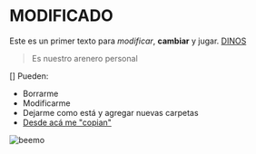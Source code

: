 # MODIFICADO

Este es un primer texto para *modificar*, **cambiar** y jugar.
[DINOS](http://fc01.deviantart.net/fs5/i/2004/313/9/b/Dinos_and_waterspout_by_dustdevil.jpg)
> Es nuestro arenero personal

[]
Pueden:

- Borrarme
- Modificarme
- Dejarme como está y agregar nuevas carpetas
- [Desde acá me "copian"](https://github.com/acercadelaeducacion/GitHub-Para-Todos/fork)

![beemo](http://media.giphy.com/media/Uoyf084JYOblK/giphy.gif "Este texto aparece cuando el mouse está sobre la imagen")

